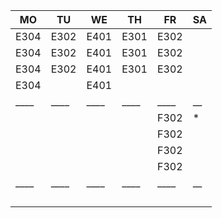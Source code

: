 |MO  |TU  |WE  |TH  |FR  |SA|
|----|----|----|----|----|--|
|E304|E302|E401|E301|E302|  |
|E304|E302|E401|E301|E302|  |
|E304|E302|E401|E301|E302|  |
|E304|    |E401|    |    |  |
|____|____|____|____|____|__|
|    |    |    |    |F302|* |
|    |    |    |    |F302|  |
|    |    |    |    |F302|  |
|    |    |    |    |F302|  |
|____|____|____|____|____|__|
|    |    |    |    |    |  |
|    |    |    |    |    |  |
|    |    |    |    |    |  |
|    |    |    |    |    |  |
